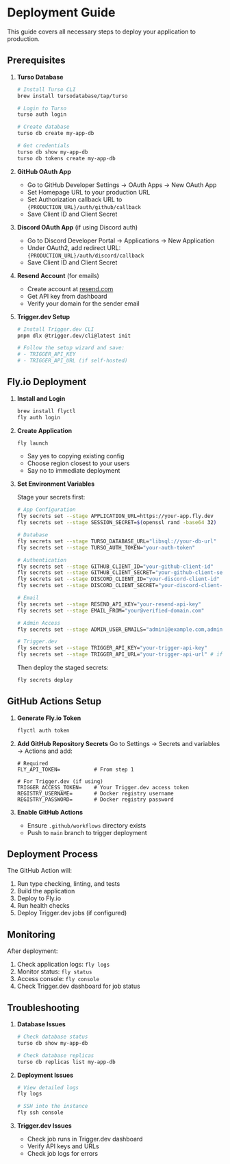 # Deployment Guide

This guide covers all necessary steps to deploy your application to production.

## Prerequisites

1. **Turso Database**

   ```bash
   # Install Turso CLI
   brew install tursodatabase/tap/turso

   # Login to Turso
   turso auth login

   # Create database
   turso db create my-app-db

   # Get credentials
   turso db show my-app-db
   turso db tokens create my-app-db
   ```

2. **GitHub OAuth App**

   - Go to GitHub Developer Settings → OAuth Apps → New OAuth App
   - Set Homepage URL to your production URL
   - Set Authorization callback URL to `{PRODUCTION_URL}/auth/github/callback`
   - Save Client ID and Client Secret

3. **Discord OAuth App** (if using Discord auth)

   - Go to Discord Developer Portal → Applications → New Application
   - Under OAuth2, add redirect URL: `{PRODUCTION_URL}/auth/discord/callback`
   - Save Client ID and Client Secret

4. **Resend Account** (for emails)

   - Create account at [resend.com](https://resend.com)
   - Get API key from dashboard
   - Verify your domain for the sender email

5. **Trigger.dev Setup**

   ```bash
   # Install Trigger.dev CLI
   pnpm dlx @trigger.dev/cli@latest init

   # Follow the setup wizard and save:
   # - TRIGGER_API_KEY
   # - TRIGGER_API_URL (if self-hosted)
   ```

## Fly.io Deployment

1. **Install and Login**

   ```bash
   brew install flyctl
   fly auth login
   ```

2. **Create Application**

   ```bash
   fly launch
   ```

   - Say yes to copying existing config
   - Choose region closest to your users
   - Say no to immediate deployment

3. **Set Environment Variables**

   Stage your secrets first:

   ```bash
   # App Configuration
   fly secrets set --stage APPLICATION_URL=https://your-app.fly.dev
   fly secrets set --stage SESSION_SECRET=$(openssl rand -base64 32)

   # Database
   fly secrets set --stage TURSO_DATABASE_URL="libsql://your-db-url"
   fly secrets set --stage TURSO_AUTH_TOKEN="your-auth-token"

   # Authentication
   fly secrets set --stage GITHUB_CLIENT_ID="your-github-client-id"
   fly secrets set --stage GITHUB_CLIENT_SECRET="your-github-client-secret"
   fly secrets set --stage DISCORD_CLIENT_ID="your-discord-client-id"
   fly secrets set --stage DISCORD_CLIENT_SECRET="your-discord-client-secret"

   # Email
   fly secrets set --stage RESEND_API_KEY="your-resend-api-key"
   fly secrets set --stage EMAIL_FROM="your@verified-domain.com"

   # Admin Access
   fly secrets set --stage ADMIN_USER_EMAILS="admin1@example.com,admin2@example.com"

   # Trigger.dev
   fly secrets set --stage TRIGGER_API_KEY="your-trigger-api-key"
   fly secrets set --stage TRIGGER_API_URL="your-trigger-api-url" # if self-hosted
   ```

   Then deploy the staged secrets:

   ```bash
   fly secrets deploy
   ```

## GitHub Actions Setup

1. **Generate Fly.io Token**

   ```bash
   flyctl auth token
   ```

2. **Add GitHub Repository Secrets** Go to Settings → Secrets and variables →
   Actions and add:

   ```
   # Required
   FLY_API_TOKEN=           # From step 1

   # For Trigger.dev (if using)
   TRIGGER_ACCESS_TOKEN=    # Your Trigger.dev access token
   REGISTRY_USERNAME=       # Docker registry username
   REGISTRY_PASSWORD=       # Docker registry password
   ```

3. **Enable GitHub Actions**
   - Ensure `.github/workflows` directory exists
   - Push to `main` branch to trigger deployment

## Deployment Process

The GitHub Action will:

1. Run type checking, linting, and tests
2. Build the application
3. Deploy to Fly.io
4. Run health checks
5. Deploy Trigger.dev jobs (if configured)

## Monitoring

After deployment:

1. Check application logs: `fly logs`
2. Monitor status: `fly status`
3. Access console: `fly console`
4. Check Trigger.dev dashboard for job status

## Troubleshooting

1. **Database Issues**

   ```bash
   # Check database status
   turso db show my-app-db

   # Check database replicas
   turso db replicas list my-app-db
   ```

2. **Deployment Issues**

   ```bash
   # View detailed logs
   fly logs

   # SSH into the instance
   fly ssh console
   ```

3. **Trigger.dev Issues**
   - Check job runs in Trigger.dev dashboard
   - Verify API keys and URLs
   - Check job logs for errors

